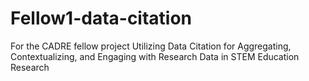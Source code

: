 # Fellow1-data-citation
For the CADRE fellow project Utilizing Data Citation for Aggregating, Contextualizing, and Engaging with Research Data in STEM Education Research
